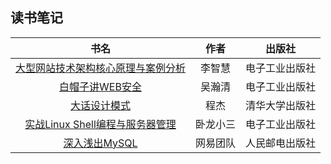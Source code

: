 ## 读书笔记

| 书名  | 作者  | 出版社  |
|:-------------:|:-------------:|:-----:|
|[大型网站技术架构核心原理与案例分析](大型网站技术架构核心原理与案例分析.md)|李智慧|电子工业出版社|
|[白帽子讲WEB安全](白帽子讲WEB安全.md)|吴瀚清|电子工业出版社|
|[大话设计模式](大话设计模式.md)|程杰|清华大学出版社|
|[实战Linux Shell编程与服务器管理](实战LinuxShell编程与服务器管理.md)|卧龙小三|电子工业出版社|
|[深入浅出MySQL](深入浅出MySQL.md)|网易团队|人民邮电出版社|